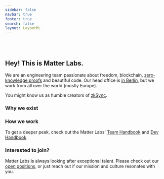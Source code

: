 ```yaml
---
sidebar: false
navbar: true
footer: true
search: false
layout: LayoutML
---
```


<!-- markdownlint-disable -->

<img :src="$withBase('matter_labs_logo_dark.svg')" width="260px"/>

<br>
<br>
<br>

## Hey! This is Matter Labs.

We are an engineering team passionate about freedom, blockchain,
[zero-knowledge proofs](https://github.com/matter-labs/awesome-zero-knowledge-proofs/) and beautiful code. Our head
office is [in Berlin](https://www.fullnode.berlin/), but we work from all over the world (mostly Europe).

You might know us as humble creators of [zkSync](https://twitter.com/zksync).

### Why we exist

### How we work

To get a deeper peek, check out the Matter Labs'
[Team Handbook](https://www.notion.so/matterlabs/Matter-Labs-Team-Handbook-43342b471fe14f05b2baf250cb7c7a02) and
[Dev Handbook](https://www.notion.so/matterlabs/Matter-Labs-Dev-Handbook-734f92a38b1d42d3be024886b578ac18).

### Interested to join?

Matter Labs is always looking after exceptional talent. Please check out our
[open positions](https://medium.com/matter-labs/software-engineering-jobs-at-matter-labs-c456d01b2a02), or just reach
out if our mission and culture resonates with you.
